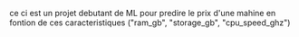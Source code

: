 ce ci est un projet debutant de ML pour predire le prix d'une mahine en fontion de ces caracteristiques ("ram_gb", "storage_gb", "cpu_speed_ghz")
